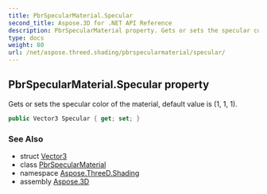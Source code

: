 ```yaml
---
title: PbrSpecularMaterial.Specular
second_title: Aspose.3D for .NET API Reference
description: PbrSpecularMaterial property. Gets or sets the specular color of the material default value is 1 1 1
type: docs
weight: 80
url: /net/aspose.threed.shading/pbrspecularmaterial/specular/
---
```

## PbrSpecularMaterial.Specular property

Gets or sets the specular color of the material, default value is (1, 1, 1).

```csharp
public Vector3 Specular { get; set; }
```

### See Also

* struct [Vector3](../../../aspose.threed.utilities/vector3/)
* class [PbrSpecularMaterial](../)
* namespace [Aspose.ThreeD.Shading](../../../aspose.threed.shading/)
* assembly [Aspose.3D](../../../)


